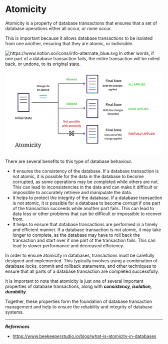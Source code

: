 # Atomicity

Atomicity is a property of database transactions that ensures that a set of database operations either all occur, or none occur.

This is important because it allows database transactions to be isolated from one another, ensuring that they are atomic, or indivisible.

<aside>
<img src="https://www.notion.so/icons/info-alternate_blue.svg" alt="https://www.notion.so/icons/info-alternate_blue.svg" width="40px" /> In other words, if one part of a database transaction fails, the entire transaction will be rolled back, or undone, to its original state.

</aside>

![Untitled](Relational/Atomicity/Untitled.png)

There are several benefits to this type of database behaviour.

- It ensures the consistency of the database.
If a database transaction is not atomic, it is possible for the data in the database to become corrupted, as some operations may be completed while others are not.
This can lead to inconsistencies in the data and can make it difficult or impossible to accurately retrieve and manipulate the data.
- It helps to protect the integrity of the database.
If a database transaction is not atomic, it is possible for a database to become corrupt if one part of the transaction succeeds while another part fails.
This can lead to data loss or other problems that can be difficult or impossible to recover from.
- It helps to ensure that database transactions are performed in a timely and efficient manner.
If a database transaction is not atomic, it may take longer to complete, as the database may have to roll back the transaction and start over if one part of the transaction fails.
This can lead to slower performance and decreased efficiency.

In order to ensure atomicity in databases, transactions must be carefully designed and implemented.
This typically involves using a combination of database locks, commit and rollback statements, and other techniques to ensure that all parts of a database transaction are completed successfully.

It is important to note that atomicity is just one of several important properties of database transactions, along with ***consistency, isolation, durability***.

Together, these properties form the foundation of database transaction management and help to ensure the reliability and integrity of database systems.

---

***References***

- https://www.beekeeperstudio.io/blog/what-is-atomicity-in-databases